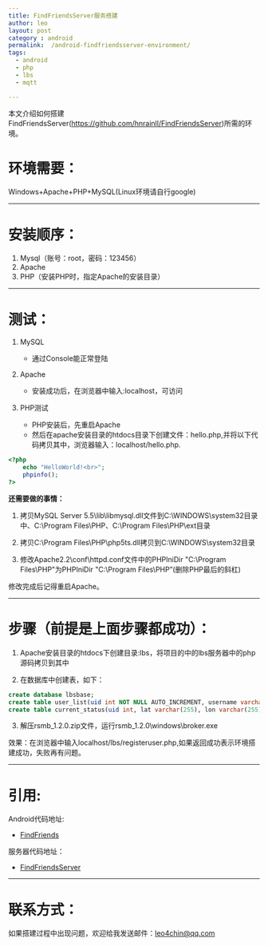 ```yaml
---
title: FindFriendsServer服务搭建
author: leo
layout: post
category : android
permalink:  /android-findfriendsserver-environment/
tags: 
  - android
  - php
  - lbs
  - mqtt

---
```


本文介绍如何搭建FindFriendsServer(https://github.com/hnrainll/FindFriendsServer)所需的环境。


环境需要：
===
Windows+Apache+PHP+MySQL(Linux环境请自行google)


---
安装顺序：
===
1. Mysql（账号：root，密码：123456）
2. Apache
3. PHP（安装PHP时，指定Apache的安装目录）
<!--more-->
---
测试：
===
1. MySQL
   - 通过Console能正常登陆

2. Apache
   - 安装成功后，在浏览器中输入:localhost，可访问
    
3. PHP测试
   - PHP安装后，先重启Apache
   - 然后在apache安装目录的htdocs目录下创建文件：hello.php,并将以下代码拷贝其中，浏览器输入：localhost/hello.php.

>
```php
<?php
	echo "HelloWorld!<br>";
	phpinfo();
?>
```
   



**还需要做的事情：**

1. 拷贝MySQL Server 5.5\lib\libmysql.dll文件到C:\WINDOWS\system32目录中、C:\Program Files\PHP、C:\Program Files\PHP\ext目录

2. 拷贝C:\Program Files\PHP\php5ts.dll拷贝到C:\WINDOWS\system32目录

3. 修改Apache2.2\conf\httpd.conf文件中的PHPIniDir "C:\Program Files\PHP\"为PHPIniDir "C:\Program Files\PHP”(删除PHP最后的斜杠)

修改完成后记得重启Apache。

---
步骤（前提是上面步骤都成功）：
===
1. Apache安装目录的htdocs下创建目录:lbs，将项目的中的lbs服务器中的php源码拷贝到其中

2. 在数据库中创建表，如下：
>
```sql
create database lbsbase;
create table user_list(uid int NOT NULL AUTO_INCREMENT, username varchar(255), email varchar(255), password varchar(255), PRIMARY KEY (uid));
create table current_status(uid int, lat varchar(255), lon varchar(255), online varchar(255), ipaddress varchar(255));
```

3. 解压rsmb_1.2.0.zip文件，运行rsmb_1.2.0\windows\broker.exe

效果：在浏览器中输入localhost/lbs/registeruser.php,如果返回成功表示环境搭建成功，失败再有问题。

---

引用:
===
Android代码地址:

- [FindFriends](https://github.com/hnrainll/FindFriends)


服务器代码地址：

- [FindFriendsServer](https://github.com/hnrainll/FindFriendsServer)

---
联系方式：
===
如果搭建过程中出现问题，欢迎给我发送邮件：leo4chin@qq.com